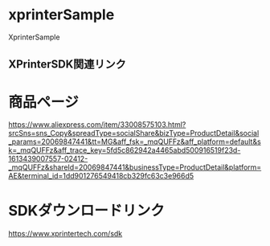 # xprinterSample
XprinterSample


## XPrinterSDK関連リンク

# 商品ページ
https://www.aliexpress.com/item/33008575103.html?srcSns=sns_Copy&spreadType=socialShare&bizType=ProductDetail&social_params=20069847441&tt=MG&aff_fsk=_mqQUFFz&aff_platform=default&sk=_mqQUFFz&aff_trace_key=5fd5c862942a4465abd500916519f23d-1613439007557-02412-_mqQUFFz&shareId=20069847441&businessType=ProductDetail&platform=AE&terminal_id=1dd901276549418cb329fc63c3e966d5

# SDKダウンロードリンク
https://www.xprintertech.com/sdk
